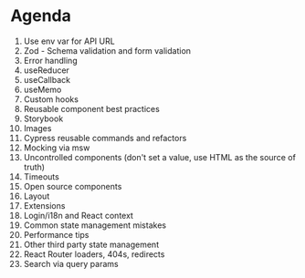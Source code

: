 # Agenda

1. Use env var for API URL
1. Zod - Schema validation and form validation
1. Error handling
1. useReducer
1. useCallback
1. useMemo
1. Custom hooks
1. Reusable component best practices
1. Storybook
1. Images
1. Cypress reusable commands and refactors
1. Mocking via msw
1. Uncontrolled components (don't set a value, use HTML as the source of truth)
1. Timeouts
1. Open source components
1. Layout
1. Extensions
1. Login/i18n and React context
1. Common state management mistakes
1. Performance tips
1. Other third party state management
1. React Router loaders, 404s, redirects
1. Search via query params
